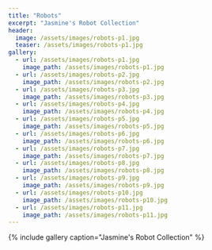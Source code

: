 ```yaml
---
title: "Robots"
excerpt: "Jasmine's Robot Collection"
header:
  image: /assets/images/robots-p1.jpg
  teaser: /assets/images/robots-p1.jpg
gallery:
  - url: /assets/images/robots-p1.jpg
    image_path: /assets/images/robots-p1.jpg
  - url: /assets/images/robots-p2.jpg
    image_path: /assets/images/robots-p2.jpg
  - url: /assets/images/robots-p3.jpg
    image_path: /assets/images/robots-p3.jpg
  - url: /assets/images/robots-p4.jpg
    image_path: /assets/images/robots-p4.jpg
  - url: /assets/images/robots-p5.jpg
    image_path: /assets/images/robots-p5.jpg
  - url: /assets/images/robots-p6.jpg
    image_path: /assets/images/robots-p6.jpg
  - url: /assets/images/robots-p7.jpg
    image_path: /assets/images/robots-p7.jpg
  - url: /assets/images/robots-p8.jpg
    image_path: /assets/images/robots-p8.jpg
  - url: /assets/images/robots-p9.jpg
    image_path: /assets/images/robots-p9.jpg
  - url: /assets/images/robots-p10.jpg
    image_path: /assets/images/robots-p10.jpg
  - url: /assets/images/robots-p11.jpg
    image_path: /assets/images/robots-p11.jpg
---
```


{% include gallery caption="Jasmine's Robot Collection" %}

